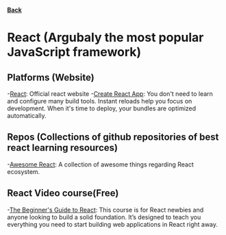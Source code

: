 **[Back](/README.md/)**

# React (Argubaly the most popular JavaScript framework)

## Platforms (Website)

-[React](https://reactjs.org/): Official react website -[Create React App](https://create-react-app.dev/): You don't need to learn and configure many build tools. Instant reloads help you focus on development. When it's time to deploy, your bundles are optimized automatically.

## Repos (Collections of github repositories of best react learning resources)

-[Awesome React](https://github.com/enaqx/awesome-react): A collection of awesome things regarding React ecosystem.

## React Video course(Free)

-[The Beginner's Guide to React](https://egghead.io/courses/the-beginner-s-guide-to-react): This course is for React newbies and anyone looking to build a solid foundation. It’s designed to teach you everything you need to start building web applications in React right away.
